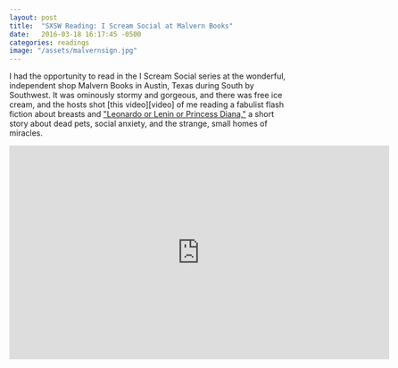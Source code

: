```yaml
---
layout: post
title:  "SXSW Reading: I Scream Social at Malvern Books"
date:   2016-03-18 16:17:45 -0500
categories: readings
image: "/assets/malvernsign.jpg"
---
```


I had the opportunity to read in the I Scream Social series at the wonderful, independent shop Malvern Books in Austin, Texas during South by Southwest. It was ominously stormy and gorgeous, and there was free ice cream, and the hosts shot [this video][video] of me reading a fabulist flash fiction about breasts and ["Leonardo or Lenin or Princess Diana,"][story] a short story about dead pets, social anxiety, and the strange, small homes of miracles.

<iframe width="681" height="383" src="https://www.youtube.com/embed/i4YlN7sMkag" frameborder="0" allowfullscreen></iframe>

[story]: http://www.smokelong.com/leonardo-or-lenin-or-princess-diana/
